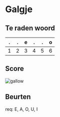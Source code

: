 # Galgje

## Te raden woord

|.|.|e|.|.|o|
|-|-|-|-|-|-|
|1|2|3|4|5|6|

## Score
![gallow](./images/4.png)

## Beurten
req: E, A, O, U, I
